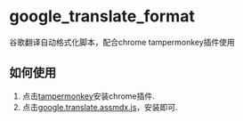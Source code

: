 # google_translate_format
谷歌翻译自动格式化脚本，配合chrome tampermonkey插件使用



## 如何使用

1. 点击[tampermonkey](https://chrome.google.com/webstore/detail/tampermonkey/dhdgffkkebhmkfjojejmpbldmpobfkfo?utm_source=chrome-ntp-icon)安装chrome插件.
2. 点击[google.translate.assmdx.js](https://github.com/assmdx/CSDN_clean/raw/master/google.translate.assmdx.js)，安装即可.

